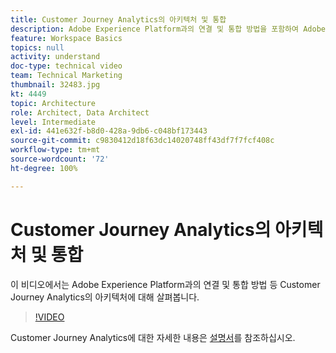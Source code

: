 ```yaml
---
title: Customer Journey Analytics의 아키텍처 및 통합
description: Adobe Experience Platform과의 연결 및 통합 방법을 포함하여 Adobe Customer Journey Analytics의 아키텍처에 대해 자세히 살펴봅니다.
feature: Workspace Basics
topics: null
activity: understand
doc-type: technical video
team: Technical Marketing
thumbnail: 32483.jpg
kt: 4449
topic: Architecture
role: Architect, Data Architect
level: Intermediate
exl-id: 441e632f-b8d0-428a-9db6-c048bf173443
source-git-commit: c9830412d18f63dc14020748ff43df7f7fcf408c
workflow-type: tm+mt
source-wordcount: '72'
ht-degree: 100%

---
```


# Customer Journey Analytics의 아키텍처 및 통합

이 비디오에서는 Adobe Experience Platform과의 연결 및 통합 방법 등 Customer Journey Analytics의 아키텍처에 대해 살펴봅니다.

>[!VIDEO](https://video.tv.adobe.com/v/32483/?learn=on&quality=12)

Customer Journey Analytics에 대한 자세한 내용은 [설명서](https://experienceleague.adobe.com/docs/analytics-platform/using/cja-landing.html)를 참조하십시오.
